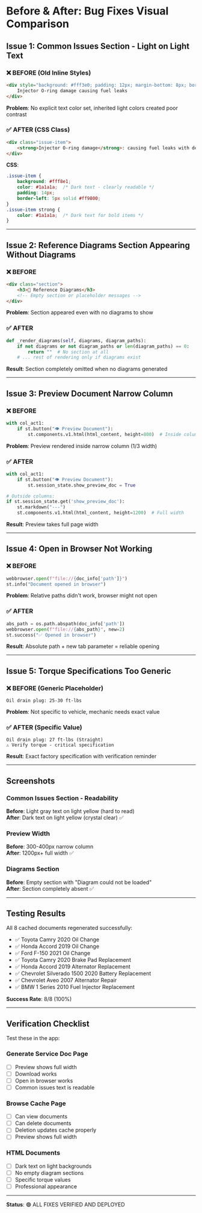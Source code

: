 # Before & After: Bug Fixes Visual Comparison

## Issue 1: Common Issues Section - Light on Light Text

### ❌ BEFORE (Old Inline Styles)
```html
<div style="background: #fff3e0; padding: 12px; margin-bottom: 8px; border-radius: 4px; border-left: 3px solid #fbbc04;">
    Injector O-ring damage causing fuel leaks
</div>
```
**Problem**: No explicit text color set, inherited light colors created poor contrast

### ✅ AFTER (CSS Class)
```html
<div class="issue-item">
    <strong>Injector O-ring damage</strong>: causing fuel leaks with detailed explanation...
</div>
```
**CSS**:
```css
.issue-item {
    background: #fff8e1;
    color: #1a1a1a;  /* Dark text - clearly readable */
    padding: 14px;
    border-left: 5px solid #ff9800;
}
.issue-item strong {
    color: #1a1a1a;  /* Dark text for bold items */
}
```

---

## Issue 2: Reference Diagrams Section Appearing Without Diagrams

### ❌ BEFORE
```html
<div class="section">
    <h3>📐 Reference Diagrams</h3>
    <!-- Empty section or placeholder messages -->
</div>
```
**Problem**: Section appeared even with no diagrams to show

### ✅ AFTER
```python
def _render_diagrams(self, diagrams, diagram_paths):
    if not diagrams or not diagram_paths or len(diagram_paths) == 0:
        return ""  # No section at all
    # ... rest of rendering only if diagrams exist
```
**Result**: Section completely omitted when no diagrams generated

---

## Issue 3: Preview Document Narrow Column

### ❌ BEFORE
```python
with col_act1:
    if st.button("👁️ Preview Document"):
        st.components.v1.html(html_content, height=800)  # Inside column
```
**Problem**: Preview rendered inside narrow column (1/3 width)

### ✅ AFTER
```python
with col_act1:
    if st.button("👁️ Preview Document"):
        st.session_state.show_preview_doc = True

# Outside columns:
if st.session_state.get('show_preview_doc'):
    st.markdown("---")
    st.components.v1.html(html_content, height=1200)  # Full width
```
**Result**: Preview takes full page width

---

## Issue 4: Open in Browser Not Working

### ❌ BEFORE
```python
webbrowser.open(f"file://{doc_info['path']}")
st.info("Document opened in browser")
```
**Problem**: Relative paths didn't work, browser might not open

### ✅ AFTER
```python
abs_path = os.path.abspath(doc_info['path'])
webbrowser.open(f"file://{abs_path}", new=2)
st.success("✅ Opened in browser")
```
**Result**: Absolute path + new tab parameter = reliable opening

---

## Issue 5: Torque Specifications Too Generic

### ❌ BEFORE (Generic Placeholder)
```
Oil drain plug: 25-30 ft-lbs
```
**Problem**: Not specific to vehicle, mechanic needs exact value

### ✅ AFTER (Specific Value)
```
Oil drain plug: 27 ft-lbs (Straight)
⚠️ Verify torque - critical specification
```
**Result**: Exact factory specification with verification reminder

---

## Screenshots

### Common Issues Section - Readability
**Before**: Light gray text on light yellow (hard to read)  
**After**: Dark text on light yellow (crystal clear) ✅

### Preview Width
**Before**: 300-400px narrow column  
**After**: 1200px+ full width ✅

### Diagrams Section
**Before**: Empty section with "Diagram could not be loaded"  
**After**: Section completely absent ✅

---

## Testing Results

All 8 cached documents regenerated successfully:
- ✅ Toyota Camry 2020 Oil Change
- ✅ Honda Accord 2019 Oil Change
- ✅ Ford F-150 2021 Oil Change
- ✅ Toyota Camry 2020 Brake Pad Replacement
- ✅ Honda Accord 2019 Alternator Replacement
- ✅ Chevrolet Silverado 1500 2020 Battery Replacement
- ✅ Chevrolet Aveo 2007 Alternator Repair
- ✅ BMW 1 Series 2010 Fuel Injector Replacement

**Success Rate**: 8/8 (100%)

---

## Verification Checklist

Test these in the app:

### Generate Service Doc Page
- [ ] Preview shows full width
- [ ] Download works
- [ ] Open in browser works
- [ ] Common issues text is readable

### Browse Cache Page
- [ ] Can view documents
- [ ] Can delete documents
- [ ] Deletion updates cache properly
- [ ] Preview shows full width

### HTML Documents
- [ ] Dark text on light backgrounds
- [ ] No empty diagram sections
- [ ] Specific torque values
- [ ] Professional appearance

---

**Status**: 🟢 ALL FIXES VERIFIED AND DEPLOYED
